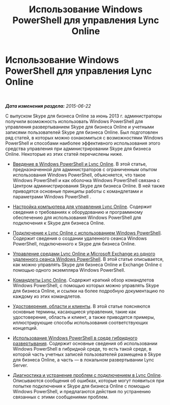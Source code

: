﻿---
title: Использование Windows PowerShell для управления Lync Online
TOCTitle: Использование Windows PowerShell для управления Lync Online
ms:assetid: 9ef2d853-10fb-4e02-a552-dcf6818d7153
ms:mtpsurl: https://technet.microsoft.com/ru-ru/library/Dn362831(v=OCS.15)
ms:contentKeyID: 56270595
ms.date: 06/01/2017
mtps_version: v=OCS.15
ms.translationtype: HT
---

# Использование Windows PowerShell для управления Lync Online

 

_**Дата изменения раздела:** 2015-06-22_

С выпуском Skype для бизнеса Online за июнь 2013 г. администраторы получили возможность использовать Windows PowerShell для управления развертыванием Skype для бизнеса Online и учетными записями пользователей Skype для бизнеса Online. Был подготовлен ряд статей, в которых можно ознакомиться с возможностями Windows PowerShell и способами наиболее эффективного использования этого средства управления при администрировании Skype для бизнеса Online. Некоторые из этих статей перечислены ниже.

  - [Введение в Windows PowerShell и Lync Online](an-introduction-to-windows-powershell-and-skype-for-business-online.md). В этой статье, предназначенной для администраторов с ограниченным опытом использования Windows PowerShell, объясняется, что такое Windows PowerShell и как оболочка Windows PowerShell связана с Центром администрирования Skype для бизнеса Online. В ней также приводятся основные принципы работы с командлетами и параметрами Windows PowerShell .

  - [Настройка компьютера для управления Lync Online](configuring-your-computer-for-skype-for-business-online-management.md). Содержит сведения о требованиях к оборудованию и программному обеспечению для использования Windows PowerShell для подключения к Skype для бизнеса Online.

  - [Подключение к Lync Online с использованием Windows PowerShell](connecting-to-skype-for-business-online-by-using-windows-powershell.md). Содержит сведения о создании удаленного сеанса Windows PowerShell, подключенного к Skype для бизнеса Online.

  - [Управление средами Lync Online и Microsoft Exchange из одного удаленного сеанса Windows PowerShell](managing-skype-for-business-online-and-microsoft-exchange-from-the-same-remote-windows-powershell-session.md). В этой статье описывается, как можно управлять Skype для бизнеса Online и Exchange Online с помощью одного экземпляра Windows PowerShell.

  - [Командлеты Lync Online](the-skype-for-business-online-cmdlets.md). Содержит краткий обзор командлетов Windows PowerShell, с помощью которых можно управлять Skype для бизнеса Online, и ссылки на более подробную документацию по каждому из этих командлетов.

  - [Удостоверения, области и клиенты](identities-scopes-and-tenants-in-skype-for-business-online.md). В этой статье поясняются основные термины, касающиеся управления, такие как удостоверение, область и клиент, а также приводятся примеры, иллюстрирующие способы использования соответствующих концепций.

  - [Использование Windows PowerShell в среде гибридного развертывания](using-windows-powershell-in-a-hybrid-deployment-with-skype-for-business-online.md). Содержит основные сведения об использовании Windows PowerShell в гибридной среде, то есть такой среде, в которой часть учетных записей пользователей размещена в Skype для бизнеса Online, а часть — в локальном развертывании Lync Server.

  - [Диагностика и устранение проблем с подключением в Lync Online](diagnosing-and-resolving-connection-problems-with-skype-for-business-online.md). Описываются сообщения об ошибках, которые могут появиться при попытке подключения к Skype для бизнеса Online с помощью Windows PowerShell, и предлагаются действия по устранению связанных с этими сообщениями проблем.

